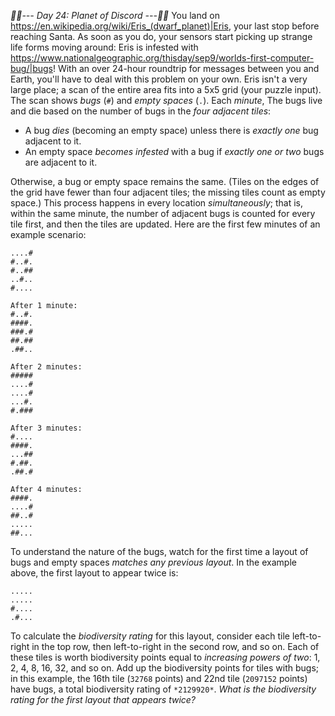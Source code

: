 *:calendar::calendar:--- Day 24: Planet of Discord ---:calendar::calendar:*
You land on <https://en.wikipedia.org/wiki/Eris_(dwarf_planet)|Eris>, your last stop before reaching Santa.  As soon as you do, your sensors start picking up strange life forms moving around: Eris is infested with <https://www.nationalgeographic.org/thisday/sep9/worlds-first-computer-bug/|bugs>! With an over 24-hour roundtrip for messages between you and Earth, you'll have to deal with this problem on your own.
Eris isn't a very large place; a scan of the entire area fits into a 5x5 grid (your puzzle input). The scan shows *bugs* (`#`) and *empty spaces* (`.`).
Each *minute*, The bugs live and die based on the number of bugs in the *four adjacent tiles*:

- A bug *dies* (becoming an empty space) unless there is *exactly one* bug adjacent to it.
- An empty space *becomes infested* with a bug if *exactly one or two* bugs are adjacent to it.

Otherwise, a bug or empty space remains the same.  (Tiles on the edges of the grid have fewer than four adjacent tiles; the missing tiles count as empty space.) This process happens in every location *simultaneously*; that is, within the same minute, the number of adjacent bugs is counted for every tile first, and then the tiles are updated.
Here are the first few minutes of an example scenario:
```Initial state:
....#
#..#.
#..##
..#..
#....

After 1 minute:
#..#.
####.
###.#
##.##
.##..

After 2 minutes:
#####
....#
....#
...#.
#.###

After 3 minutes:
#....
####.
...##
#.##.
.##.#

After 4 minutes:
####.
....#
##..#
.....
##...
```
To understand the nature of the bugs, watch for the first time a layout of bugs and empty spaces *matches any previous layout*. In the example above, the first layout to appear twice is:
```.....
.....
.....
#....
.#...
```
To calculate the *biodiversity rating* for this layout, consider each tile left-to-right in the top row, then left-to-right in the second row, and so on. Each of these tiles is worth biodiversity points equal to *increasing powers of two*: 1, 2, 4, 8, 16, 32, and so on.  Add up the biodiversity points for tiles with bugs; in this example, the 16th tile (`32768` points) and 22nd tile (`2097152` points) have bugs, a total biodiversity rating of `*2129920*`.
*What is the biodiversity rating for the first layout that appears twice?*
